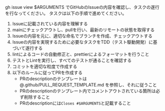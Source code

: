 gh issue view $ARGUMENTS でGitHubのIssueの内容を確認し、タスクの遂行を行なってください。
タスクは以下の手順で進めてください。

1. Issueに記載されている内容を理解する
2. mainにチェックアウトし、pullを行い、最新のリモートの状態を取得する
3. Issueの内容を元に、適切な命名でブランチを作成、チェックアウトする
4. Issueの内容を実現するために必要なタスクをTDD（テスト駆動開発）に基づいて遂行する
5. lintによるコードの自動修正と、prettierによるフォーマットを行うこと
6. テストとLintを実行し、すべてのテストが通ることを確認する
7. コミットを適切な粒度で作成する
8. 以下のルールに従ってPRを作成する
   - PRのdescriptionのテンプレートは @.github/PULL_REQUEST_TEMPLATE.md を参照し、それに従うこと
   - PRのdescriptionのテンプレート内でコメントアウトされている箇所は必ず削除すること
   - PRのdescriptionには`Closes #$ARGUMENTS`と記載すること
